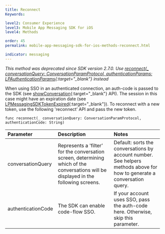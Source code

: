 ```yaml
---
title: Reconnect
Keywords:

level2: Consumer Experience
level3: Mobile App Messaging SDK for iOS
level4: Methods

order: 45
permalink: mobile-app-messaging-sdk-for-ios-methods-reconnect.html

indicator: messaging
---
```

*This method was deprecated since SDK version 2.7.0. Use [reconnect(_ conversationQuery: ConversationParamProtocol, authenticationParams: LPAuthenticationParams](consumer-experience-ios-sdk-reconnect.html){:target="_blank"} instead*

When using SSO in an authenticated connection, an auth-code is passed to the SDK (see [showConversation](consumer-experience-ios-sdk-showconversation.html){:target="_blank"} API). The session in this case might have an expiration date (see [LPMessagingSDKTokenExpired](consumer-experience-ios-sdk-callbacks.html){:target="_blank"}). To reconnect with a new token, use the following 'reconnect’ API and pass the new token.

`func reconnect(_ conversationQuery: ConversationParamProtocol, authenticationCode: String)`

| Parameter | Description | Notes |
| :--- | :--- | :--- |
| conversationQuery | Represents a 'filter’ for the conversation screen, determining which of the conversations will be displayed in the following screens. | Default: sorts the conversations by account number. <br> See helpers methods above for how to generate a conversation query. |
| authenticationCode | The SDK can enable code-flow SSO. | If your account uses SSO, pass the auth-code here. Otherwise, skip this parameter. |
